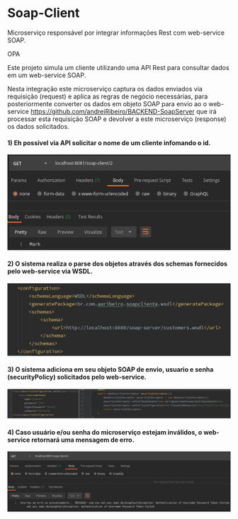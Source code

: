 # Soap-Client
Microserviço responsável por integrar informações Rest com web-service SOAP.

OPA

Este projeto simula um cliente utilizando uma API Rest para consultar dados em um web-service SOAP.

Nesta integração este microserviço captura os dados enviados via requisição (request) e aplica as regras de negócio necessárias, para posteriormente converter os dados em objeto SOAP para envio ao o web-service https://github.com/andreiRibeiro/BACKEND-SoapServer que irá processar esta requisição SOAP e devolver a este microserviço (response) os dados solicitados.

#### 1) Eh possível via API solicitar o nome de um cliente infomando o id.

![](src/imagens/soapClientConsulta.png)

#### 2) O sistema realiza o parse dos objetos através dos schemas fornecidos pelo web-service via WSDL.

![](src/imagens/soapClientWsdl.png)

#### 3) O sistema adiciona em seu objeto SOAP de envio, usuario e senha (securityPolicy) solicitados pelo web-service.

![](src/imagens/soapClientSecurity.png)

#### 4) Caso usuário e/ou senha do microserviço estejam inválidos, o web-service retornará uma mensagem de erro.

![](src/imagens/soapClientPasswd.png)


